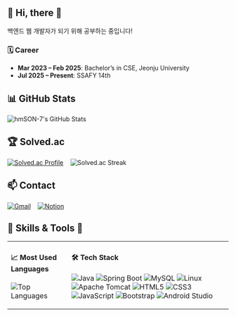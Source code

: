 ## 💬 Hi, there 👋  
백엔드 웹 개발자가 되기 위해 공부하는 중입니다!

### 🗓️ Career
- **Mar 2023 – Feb 2025**: Bachelor’s in CSE, Jeonju University
- **Jul 2025 – Present**: SSAFY 14th

## 📊 GitHub Stats  
![hmSON-7's GitHub Stats](https://github-readme-stats.vercel.app/api?username=hmSON-7&show_icons=true&theme=cobalt)

## 🏆 Solved.ac  
<div style="display:flex; gap:1rem; align-items:center;">
  <a href="https://solved.ac/j4821_s">
    <img src="http://mazassumnida.wtf/api/v2/generate_badge?boj=j4821_s" alt="Solved.ac Profile" />
  </a>
  <img src="http://mazandi.herokuapp.com/api?handle=j4821_s&theme=warm&section=streak" alt="Solved.ac Streak" />
</div>

## 📫 Contact  
<div style="display:flex; gap:1rem; align-items:center;">
  <a href="mailto:sonhm48021@gmail.com">
    <img src="https://img.shields.io/badge/Gmail-D14836?style=for-the-badge&logo=gmail&logoColor=white" alt="Gmail">
  </a>
  <a href="https://www.notion.so/sonhm48021">
    <img src="https://img.shields.io/badge/Notion-000000?style=for-the-badge&logo=notion&logoColor=white" alt="Notion">
  </a>
</div>

## 🔨 Skills & Tools 🔨  
<table>
  <tr>
    <!-- 왼쪽 셀: Most Used Languages -->
    <td valign="top">
      <h4>📈 Most Used Languages</h4>
      <img src="https://github-readme-stats.vercel.app/api/top-langs/?username=hmSON-7&theme=transparent&layout=compact&langs_count=10" alt="Top Languages" />
    </td>
    <!-- 오른쪽 셀: Tech Stack -->
    <td valign="top">
      <h4>🛠️ Tech Stack</h4>
      <p>
        <img src="https://img.shields.io/badge/Java-007396?style=for-the-badge&logo=java&logoColor=white" alt="Java" />
        <img src="https://img.shields.io/badge/Spring%20Boot-6DB33F?style=for-the-badge&logo=springboot&logoColor=white" alt="Spring Boot" />
        <img src="https://img.shields.io/badge/MySQL-4479A1?style=for-the-badge&logo=mysql&logoColor=white" alt="MySQL" />
        <img src="https://img.shields.io/badge/Linux-FCC624?style=for-the-badge&logo=linux&logoColor=black" alt="Linux" />
        <img src="https://img.shields.io/badge/Apache%20Tomcat-F8DC75?style=for-the-badge&logo=apachetomcat&logoColor=black" alt="Apache Tomcat" />
        <img src="https://img.shields.io/badge/HTML5-E34F26?style=flat-square&logo=html5&logoColor=white" alt="HTML5" />
        <img src="https://img.shields.io/badge/CSS3-1572B6?style=flat-square&logo=css3&logoColor=white" alt="CSS3" />
        <img src="https://img.shields.io/badge/JavaScript-F7DF1E?style=flat-square&logo=javascript&logoColor=black" alt="JavaScript" />
        <img src="https://img.shields.io/badge/Bootstrap-7952B3?style=flat-square&logo=bootstrap&logoColor=white" alt="Bootstrap" />
        <img src="https://img.shields.io/badge/Android%20Studio-3DDC84?style=flat-square&logo=androidstudio&logoColor=white" alt="Android Studio" />
      </p>
    </td>
  </tr>
</table>
